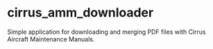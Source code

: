 # cirrus_amm_downloader
Simple application for downloading and merging PDF files with Cirrus Aircraft Maintenance Manuals. 

